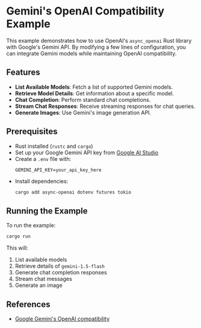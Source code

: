 # Gemini's OpenAI Compatibility Example

This example demonstrates how to use OpenAI's `async_openai` Rust library with Google's Gemini API. By modifying a few lines of configuration, you can integrate Gemini models while maintaining OpenAI compatibility.

## Features
- **List Available Models**: Fetch a list of supported Gemini models.
- **Retrieve Model Details**: Get information about a specific model.
- **Chat Completion**: Perform standard chat completions.
- **Stream Chat Responses**: Receive streaming responses for chat queries.
- **Generate Images**: Use Gemini's image generation API.

## Prerequisites
- Rust installed (`rustc` and `cargo`)
- Set up your Google Gemini API key from [Google AI Studio](https://aistudio.google.com/)
- Create a `.env` file with:
  ```plaintext
  GEMINI_API_KEY=your_api_key_here
  ```
- Install dependencies:
  ```sh
  cargo add async-openai dotenv futures tokio
  ```


## Running the Example
To run the example:
```sh
cargo run
```
This will:
1. List available models
2. Retrieve details of `gemini-1.5-flash`
3. Generate chat completion responses
4. Stream chat messages
5. Generate an image

## References
- [Google Gemini's OpenAI compatibility](https://ai.google.dev/gemini-api/docs/openai)


